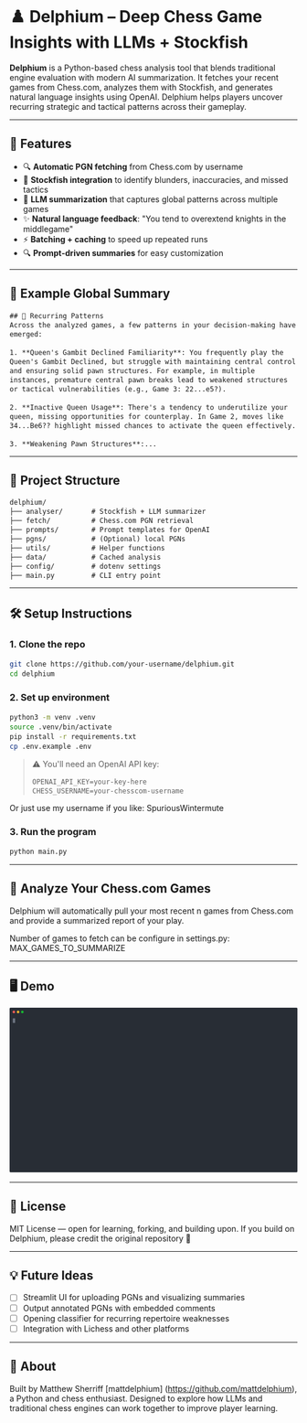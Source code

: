 # ♟️ Delphium – Deep Chess Game Insights with LLMs + Stockfish

**Delphium** is a Python-based chess analysis tool that blends traditional engine evaluation with modern AI summarization. It fetches your recent games from Chess.com, analyzes them with Stockfish, and generates natural language insights using OpenAI. Delphium helps players uncover recurring strategic and tactical patterns across their gameplay.

---

## 🚀 Features

* 🔍 **Automatic PGN fetching** from Chess.com by username
* 🤖 **Stockfish integration** to identify blunders, inaccuracies, and missed tactics
* 🧠 **LLM summarization** that captures global patterns across multiple games
* ✨ **Natural language feedback**: "You tend to overextend knights in the middlegame"
* ⚡ **Batching + caching** to speed up repeated runs
* 🔍 **Prompt-driven summaries** for easy customization

---

## 📸 Example Global Summary

```
## 🎯 Recurring Patterns
Across the analyzed games, a few patterns in your decision-making have emerged:

1. **Queen's Gambit Declined Familiarity**: You frequently play the Queen's Gambit Declined, but struggle with maintaining central control and ensuring solid pawn structures. For example, in multiple instances, premature central pawn breaks lead to weakened structures or tactical vulnerabilities (e.g., Game 3: 22...e5?).

2. **Inactive Queen Usage**: There's a tendency to underutilize your queen, missing opportunities for counterplay. In Game 2, moves like 34...Be6?? highlight missed chances to activate the queen effectively.

3. **Weakening Pawn Structures**:...
```

---

## 📂 Project Structure

```
delphium/
├── analyser/       # Stockfish + LLM summarizer
├── fetch/          # Chess.com PGN retrieval
├── prompts/        # Prompt templates for OpenAI
├── pgns/           # (Optional) local PGNs
├── utils/          # Helper functions
├── data/           # Cached analysis
├── config/         # dotenv settings
├── main.py         # CLI entry point
```

---

## 🛠️ Setup Instructions

### 1. Clone the repo

```bash
git clone https://github.com/your-username/delphium.git
cd delphium
```

### 2. Set up environment

```bash
python3 -m venv .venv
source .venv/bin/activate
pip install -r requirements.txt
cp .env.example .env
```

> ⚠️ You'll need an OpenAI API key:
>
> ```
> OPENAI_API_KEY=your-key-here
> CHESS_USERNAME=your-chesscom-username
> ```
Or just use my username if you like: SpuriousWintermute
### 3. Run the program


```bash
python main.py
```

---

## 🔮 Analyze Your Chess.com Games

Delphium will automatically pull your most recent n games from Chess.com and provide a summarized report of your play.

Number of games to fetch can be configure in settings.py: MAX_GAMES_TO_SUMMARIZE

---

## 🖥️ Demo

![Delphium Terminal Demo](demo.svg)

---

## 📄 License

MIT License — open for learning, forking, and building upon.
If you build on Delphium, please credit the original repository 🙏

---

## 💡 Future Ideas

* [ ] Streamlit UI for uploading PGNs and visualizing summaries
* [ ] Output annotated PGNs with embedded comments
* [ ] Opening classifier for recurring repertoire weaknesses
* [ ] Integration with Lichess and other platforms

---

## 👋 About

Built by Matthew Sherriff [mattdelphium] (https://github.com/mattdelphium), a Python and chess enthusiast.
Designed to explore how LLMs and traditional chess engines can work together to improve player learning.
